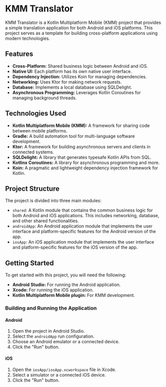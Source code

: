 # KMM Translator

KMM Translator is a Kotlin Multiplatform Mobile (KMM) project that provides a simple translation application for both Android and iOS platforms. This project serves as a template for building cross-platform applications using modern technologies.

## Features

*   **Cross-Platform:** Shared business logic between Android and iOS.
*   **Native UI:** Each platform has its own native user interface.
*   **Dependency Injection:** Utilizes Koin for managing dependencies.
*   **Networking:** Uses Ktor for making network requests.
*   **Database:** Implements a local database using SQLDelight.
*   **Asynchronous Programming:** Leverages Kotlin Coroutines for managing background threads.

## Technologies Used

*   **Kotlin Multiplatform Mobile (KMM):** A framework for sharing code between mobile platforms.
*   **Gradle:** A build automation tool for multi-language software development.
*   **Ktor:** A framework for building asynchronous servers and clients in connected systems.
*   **SQLDelight:** A library that generates typesafe Kotlin APIs from SQL.
*   **Kotlinx Coroutines:** A library for asynchronous programming and more.
*   **Koin:** A pragmatic and lightweight dependency injection framework for Kotlin.

## Project Structure

The project is divided into three main modules:

*   `shared`: A Kotlin module that contains the common business logic for both Android and iOS applications. This includes networking, database, and other shared functionalities.
*   `androidApp`: An Android application module that implements the user interface and platform-specific features for the Android version of the app.
*   `iosApp`: An iOS application module that implements the user interface and platform-specific features for the iOS version of the app.

## Getting Started

To get started with this project, you will need the following:

*   **Android Studio:** For running the Android application.
*   **Xcode:** For running the iOS application.
*   **Kotlin Multiplatform Mobile plugin:** For KMM development.

### Building and Running the Application

#### Android

1.  Open the project in Android Studio.
2.  Select the `androidApp` run configuration.
3.  Choose an Android emulator or a connected device.
4.  Click the "Run" button.

#### iOS

1.  Open the `iosApp/iosApp.xcworkspace` file in Xcode.
2.  Select a simulator or a connected iOS device.
3.  Click the "Run" button.
